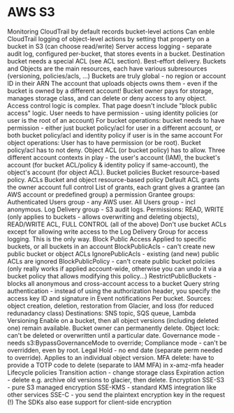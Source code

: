 # AWS S3

Monitoring
CloudTrail by default records bucket-level actions
Can enble CloudTrail logging of object-level actions by setting that property on a bucket in S3 (can choose read/write)
Server access logging - separate audit log, configured per-bucket, that stores events in a bucket. Destination bucket needs a special ACL (see ACL section). Best-effort delivery.
Buckets and Objects are the main resources, each have various subresources (versioning, policies/acls, ...)
Buckets are truly global - no region or account ID in their ARN
The account that uploads objects owns them - even if the bucket is owned by a different account! Bucket owner pays for storage, manages storage class, and can delete or deny access to any object.
Access control logic is complex. That page doesn't include "block public access" logic.
User needs to have permission - using identity policies (or user is the root of an account)
For bucket operations: bucket needs to have permission - either just bucket policy/acl for user in a different account, or both bucket policy/acl and identity policy if user is in the same account
For object operations: User has to have permission (or be root). Bucket policy/acl has to not deny. Object ACL (or bucket policy) has to allow. Three different account contexts in play - the user's account (IAM), the bucket's account (for bucket ACL/policy & identity policy if same-account), the object's account (for object ACL).
Bucket policies
Bucket resource-based policy.
ACLs
Bucket and object resource-based policy
Default ACL grants the owner account full control
List of grants, each grant gives a grantee (an AWS account or predefined group) a permission
Grantee groups: Authenticated Users group - any AWS user. All Users group - incl anonymous. Log Delivery group - S3 audit logs.
Permissions: READ, WRITE (only applies to buckets - allows overwriting and deleting objects), READ/WRITE ACL, FULL CONTROL (all of the above)
Don't use bucket ACLs except for allowing write access to the Log Delivery Group for access logging. This is the only way.
Block Public Access
Applied to specific buckets, or all buckets in an account
BlockPublicAcls - can't create new public bucket or object ACLs
IgnorePublicAcls - existing (and new) public ACLs are ignored
BlockPublicPolicy - can't create public bucket polciies (only really works if applied account-wide, otherwise you can undo it via a bucket policy that allows modifying this policy...)
RestrictPublicBuckets - blocks all anonymous and cross-account access to a bucket
Query string authentication - instead of using the authorization header, you specify the access key ID and signature in
Event notifications
Per bucket.
Sources: object creation, deletion, restoration from Glacier, and loss (for reduced redunadancy class)
Destinations: SNS topic, SQS queue, Lambda
Versioning
Enable on a bucket, then all object versions (including deleted one) remain available. Bucket owner can permanently delete.
Object lock: can't be deleted or overwritten until a particular date. Governance mode - needs s3:BypassGovernanceMode to override; Compliance mode - can't be overridden, even by root. Legal Hold - no end date (separate perm needed to override). Applies to an individual object version.
MFA delete: have to provide a TOTP code to delete (separate to IAM MFA) in x-amz-mfa header
Lifecycle policies
Transition action - change storage class
Expiration action - delete
e.g. archive old versions to glacier, then delete.
Encryption
SSE-S3 - pure S3 managed encryption
SSE-KMS - standard KMS integration like other services
SSE-C - you send the plaintext encryption key in the request (!)
The SDKs also ease support for client-side encryption